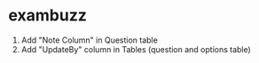 # exambuzz

1. Add "Note Column" in Question table
2. Add "UpdateBy" column in Tables (question and options table)